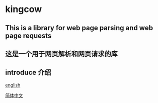 # kingcow
## This is a library for web page parsing and web page requests
## 这是一个用于网页解析和网页请求的库

## introduce 介绍
[english](https://github.com/Zhou-chengy/kingcow/blob/main/README_EN.md)

[简体中文](https://github.com/Zhou-chengy/kingcow/blob/main/README_ZH.md)

